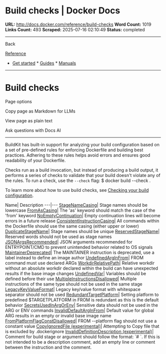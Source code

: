# Build checks | Docker Docs

**URL:** http://docs.docker.com/reference/build-checks
**Word Count:** 1019
**Links Count:** 493
**Scraped:** 2025-07-16 02:10:49
**Status:** completed

---

Back

[Reference](https://docs.docker.com/reference/)

  * [Get started](http://docs.docker.com/get-started/)   * [Guides](http://docs.docker.com/guides/)   * [Manuals](http://docs.docker.com/manuals/)

* * *

# Build checks

Page options

Copy page as Markdown for LLMs

View page as plain text

Ask questions with Docs AI

* * *

BuildKit has built-in support for analyzing your build configuration based on a set of pre-defined rules for enforcing Dockerfile and building best practices. Adhering to these rules helps avoid errors and ensures good readability of your Dockerfile.

Checks run as a build invocation, but instead of producing a build output, it performs a series of checks to validate that your build doesn't violate any of the rules. To run a check, use the `--check` flag:               $ docker build --check .     

To learn more about how to use build checks, see [Checking your build configuration](https://docs.docker.com/build/checks/).

Name| Description   ---|---   [StageNameCasing](http://docs.docker.com/reference/stage-name-casing/)| Stage names should be lowercase   [FromAsCasing](http://docs.docker.com/reference/from-as-casing/)| The 'as' keyword should match the case of the 'from' keyword   [NoEmptyContinuation](http://docs.docker.com/reference/no-empty-continuation/)| Empty continuation lines will become errors in a future release   [ConsistentInstructionCasing](http://docs.docker.com/reference/consistent-instruction-casing/)| All commands within the Dockerfile should use the same casing \(either upper or lower\)   [DuplicateStageName](http://docs.docker.com/reference/duplicate-stage-name/)| Stage names should be unique   [ReservedStageName](http://docs.docker.com/reference/reserved-stage-name/)| Reserved words should not be used as stage names   [JSONArgsRecommended](http://docs.docker.com/reference/json-args-recommended/)| JSON arguments recommended for ENTRYPOINT/CMD to prevent unintended behavior related to OS signals   [MaintainerDeprecated](http://docs.docker.com/reference/maintainer-deprecated/)| The MAINTAINER instruction is deprecated, use a label instead to define an image author   [UndefinedArgInFrom](http://docs.docker.com/reference/undefined-arg-in-from/)| FROM command must use declared ARGs   [WorkdirRelativePath](http://docs.docker.com/reference/workdir-relative-path/)| Relative workdir without an absolute workdir declared within the build can have unexpected results if the base image changes   [UndefinedVar](http://docs.docker.com/reference/undefined-var/)| Variables should be defined before their use   [MultipleInstructionsDisallowed](http://docs.docker.com/reference/multiple-instructions-disallowed/)| Multiple instructions of the same type should not be used in the same stage   [LegacyKeyValueFormat](http://docs.docker.com/reference/legacy-key-value-format/)| Legacy key/value format with whitespace separator should not be used   [RedundantTargetPlatform](http://docs.docker.com/reference/redundant-target-platform/)| Setting platform to predefined $TARGETPLATFORM in FROM is redundant as this is the default behavior   [SecretsUsedInArgOrEnv](http://docs.docker.com/reference/secrets-used-in-arg-or-env/)| Sensitive data should not be used in the ARG or ENV commands   [InvalidDefaultArgInFrom](http://docs.docker.com/reference/invalid-default-arg-in-from/)| Default value for global ARG results in an empty or invalid base image name   [FromPlatformFlagConstDisallowed](http://docs.docker.com/reference/from-platform-flag-const-disallowed/)| FROM --platform flag should not use a constant value   [CopyIgnoredFile \(experimental\)](http://docs.docker.com/reference/copy-ignored-file/)| Attempting to Copy file that is excluded by .dockerignore   [InvalidDefinitionDescription \(experimental\)](http://docs.docker.com/reference/invalid-definition-description/)| Comment for build stage or argument should follow the format: \`\# \`. If this is not intended to be a description comment, add an empty line or comment between the instruction and the comment.
